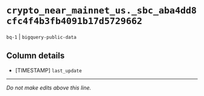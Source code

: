 # `crypto_near_mainnet_us._sbc_aba4dd8cfc4f4b3fb4091b17d5729662`
`bq-1` | `bigquery-public-data`

## Column details
* [TIMESTAMP] `last_update`

-------------------------------------------------------------------------------
*Do not make edits above this line.*
